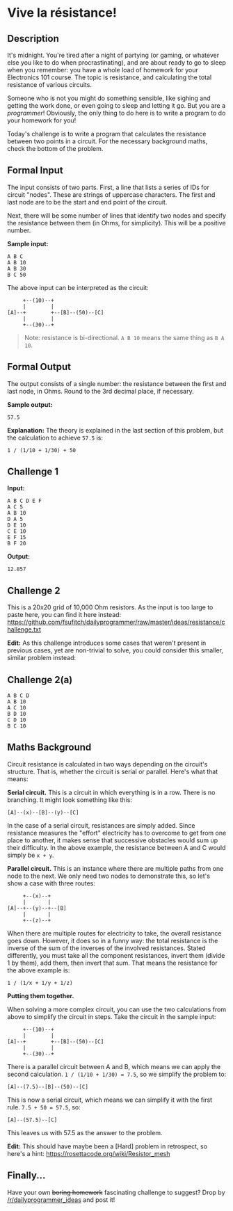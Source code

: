 # Vive la résistance!
<div class="md"><h2>Description</h2>
<p>It's midnight. You're tired after a night of partying (or gaming, or whatever 
else you like to do when procrastinating), and are about ready to go to sleep
when you remember: you have a whole load of homework for your Electronics 101
course. The topic is resistance, and calculating the total resistance of various
circuits. </p>
<p>Someone who is not you might do something sensible, like sighing and getting the
work done, or even going to sleep and letting it go. But you are a <em>programmer</em>!
Obviously, the only thing to do here is to write a program to do your homework
for you!</p>
<p>Today's challenge is to write a program that calculates the resistance between
two points in a circuit. For the necessary background maths, check the bottom
of the problem.</p>
<h2>Formal Input</h2>
<p>The input consists of two parts. First, a line that lists a series of IDs for
circuit "nodes". These are strings of uppercase characters. The first and last
node are to be the start and end point of the circuit. </p>
<p>Next, there will be some number of lines that identify two nodes and specify the resistance between
them (in Ohms, for simplicity). This will be a positive number.</p>
<p><strong>Sample input:</strong></p>
<pre><code>A B C
A B 10
A B 30
B C 50
</code></pre>
<p>The above input can be interpreted as the circuit:</p>
<pre><code>     +--(10)--+
     |        |
[A]--+        +--[B]--(50)--[C]
     |        |
     +--(30)--+
</code></pre>
<blockquote>
<p>Note: resistance is bi-directional. <code>A B 10</code> means the same thing as <code>B A 10</code>.</p>
</blockquote>
<h2>Formal Output</h2>
<p>The output consists of a single number: the resistance between the first and
 last node, in Ohms. Round to the 3rd decimal place, if necessary.</p>
<p><strong>Sample output:</strong></p>
<pre><code>57.5
</code></pre>
<p><strong>Explanation:</strong> The theory is explained in the last section of this problem,
but the calculation to achieve <code>57.5</code> is:</p>
<pre><code>1 / (1/10 + 1/30) + 50
</code></pre>
<h2>Challenge 1</h2>
<p><strong>Input:</strong></p>
<pre><code>A B C D E F
A C 5
A B 10
D A 5
D E 10
C E 10
E F 15
B F 20
</code></pre>
<p><strong>Output:</strong></p>
<pre><code>12.857
</code></pre>
<h2>Challenge 2</h2>
<p>This is a 20x20 grid of 10,000 Ohm resistors. As the input is too large to paste
here, you can find it here instead: <a href="https://github.com/fsufitch/dailyprogrammer/raw/master/ideas/resistance/challenge.txt">https://github.com/fsufitch/dailyprogrammer/raw/master/ideas/resistance/challenge.txt</a></p>
<p><strong>Edit:</strong> As this challenge introduces some cases that weren't present in previous cases, yet are non-trivial to solve, you could consider this smaller, similar problem instead:</p>
<h2>Challenge 2(a)</h2>
<pre><code>A B C D
A B 10
A C 10
B D 10
C D 10
B C 10
</code></pre>
<h2>Maths Background</h2>
<p>Circuit resistance is calculated in two ways depending on the circuit's
structure. That is, whether the circuit is serial or parallel. Here's what that
means:</p>
<p><strong>Serial circuit.</strong> This is a circuit in which everything is in a row. There is
no branching. It might look something like this:</p>
<pre><code>[A]--(x)--[B]--(y)--[C]
</code></pre>
<p>In the case of a serial circuit, resistances are simply added. Since resistance
measures the "effort" electricity has to overcome to get from one place to
another, it makes sense that successive obstacles would sum up their difficulty.
In the above example, the resistance between A and C would simply be <code>x + y</code>.</p>
<p><strong>Parallel circuit.</strong> This is an instance where there are multiple paths from
one node to the next. We only need two nodes to demonstrate this, so let's show
a case with three routes:</p>
<pre><code>     +--(x)--+
     |       |
[A]--+--(y)--+--[B]
     |       |
     +--(z)--+
</code></pre>
<p>When there are multiple routes for electricity to take, the overall resistance
goes down. However, it does so in a funny way: the total resistance is the
inverse of the sum of the inverses of the involved resistances. Stated 
differently, you must take all the component resistances, invert them (divide 1
by them), add them, then invert that sum. That means the resistance for the
above example is:</p>
<pre><code>1 / (1/x + 1/y + 1/z)
</code></pre>
<p><strong>Putting them together.</strong></p>
<p>When solving a more complex circuit, you can use the two calculations from above
to simplify the circuit in steps. Take the circuit in the sample input:</p>
<pre><code>     +--(10)--+
     |        |
[A]--+        +--[B]--(50)--[C]
     |        |
     +--(30)--+
</code></pre>
<p>There is a parallel circuit between A and B, which means we can apply the second
calculation. <code>1 / (1/10 + 1/30) = 7.5</code>, so we simplify the problem to:</p>
<pre><code>[A]--(7.5)--[B]--(50)--[C]
</code></pre>
<p>This is now a serial circuit, which means we can simplify it with the first
rule. <code>7.5 + 50 = 57.5</code>, so:</p>
<pre><code>[A]--(57.5)--[C]
</code></pre>
<p>This leaves us with 57.5 as the answer to the problem.</p>
<p><strong>Edit:</strong> This should have maybe been a [Hard] problem in retrospect, so here's a hint: <a href="https://rosettacode.org/wiki/Resistor_mesh">https://rosettacode.org/wiki/Resistor_mesh</a></p>
<h2>Finally...</h2>
<p>Have your own <del>boring homework</del> fascinating challenge to suggest? Drop by 
<a href="/r/dailyprogrammer_ideas">/r/dailyprogrammer_ideas</a> and post it!</p>
</div>
